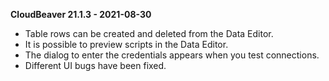 **CloudBeaver 21.1.3 - 2021-08-30**

- Table rows can be created and deleted from the Data Editor.
- It is possible to preview scripts in the Data Editor.
- The dialog to enter the credentials appears when you test connections.
- Different UI bugs have been fixed.